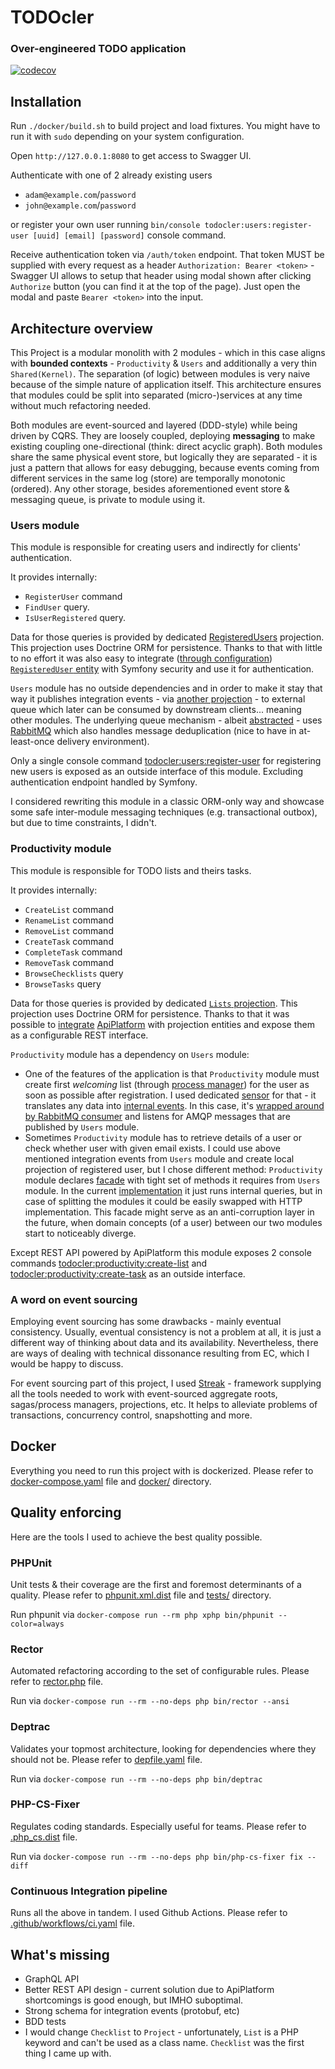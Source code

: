 # TODOcler
### Over-engineered TODO application

[![codecov](https://codecov.io/gh/alanbem/todocler/branch/main/graph/badge.svg?token=O5WFLBW4EZ)](https://codecov.io/gh/alanbem/todocler)

## Installation

Run `./docker/build.sh` to build project and load fixtures. You might have to run it with `sudo` depending on your
system configuration.

Open `http://127.0.0.1:8080` to get access to Swagger UI.

Authenticate with one of 2 already existing users

- `adam@example.com`/`password`
- `john@example.com`/`password`

or register your own user running `bin/console todocler:users:register-user [uuid] [email] [password]` console command.

Receive authentication token via `/auth/token` endpoint. That token MUST be supplied with every request as a header
`Authorization: Bearer <token>` - Swagger UI allows to setup that header using modal shown after clicking `Authorize`
button (you can find it at the top of the page). Just open the modal and paste `Bearer <token>` into the input.

## Architecture overview

This Project is a modular monolith with 2 modules - which in this case aligns with **bounded contexts** - `Productivity` & `Users` and additionally
a very thin `Shared(Kernel)`. The separation (of logic) between modules is very naive because of the simple nature of application itself.
This architecture ensures that modules could be split into separated (micro-)services at any time without much refactoring needed.

Both modules are event-sourced and layered (DDD-style) while being driven by CQRS. They are loosely coupled, deploying **messaging** to make existing coupling one-directional (think: direct acyclic graph). 
Both modules share the same physical event store, but logically they are separated - it is just a pattern that allows for
easy debugging, because events coming from different services in the same log (store) are temporally monotonic (ordered).
Any other storage, besides aforementioned event store & messaging queue, is private to module using it.

### Users module
This module is responsible for creating users and indirectly for clients' authentication.

It provides internally:
- `RegisterUser` command
- `FindUser` query.
- `IsUserRegistered` query.

Data for those queries is provided by dedicated [RegisteredUsers](https://github.com/alanbem/todocler/blob/main/src/Users/Application/Projector/RegisteredUsers/Projector.php) projection. This projection uses Doctrine ORM for persistence.
Thanks to that with little to no effort it was also easy to integrate ([through configuration](https://github.com/alanbem/todocler/blob/main/config/packages/security.yaml#L7)) [`RegisteredUser` entity](https://github.com/alanbem/todocler/blob/main/src/Users/Application/Projector/RegisteredUsers/Doctrine/Entity/RegisteredUser.php) with Symfony security and
use it for authentication.

`Users` module has no outside dependencies and in order to make it stay that way it publishes integration events - via [another projection](https://github.com/alanbem/todocler/blob/main/src/Users/Application/Projector/Queue/Projector.php) - to external queue which later can be consumed by downstream clients... meaning other modules.
The underlying queue mechanism - albeit [abstracted](https://github.com/alanbem/todocler/blob/main/src/Users/Application/Projector/Queue/Projector/Queue.php) - uses [RabbitMQ](https://github.com/alanbem/todocler/blob/main/src/Users/Infrastructure/Queue/RabbitMQQueue.php) which also handles message deduplication (nice to have in at-least-once delivery environment).

Only a single console command [todocler:users:register-user](https://github.com/alanbem/todocler/blob/main/src/Users/Infrastructure/Interfaces/Console/Symfony/RegisterUserCommand.php) for registering new users is exposed as an outside interface of this module. Excluding authentication endpoint handled by Symfony.

I considered rewriting this module in a classic ORM-only way and showcase some safe inter-module messaging techniques (e.g. transactional outbox), but due to time constraints, I didn't.

### Productivity module
This module is responsible for TODO lists and theirs tasks.

It provides internally:
- `CreateList` command
- `RenameList` command
- `RemoveList` command
- `CreateTask` command
- `CompleteTask` command
- `RemoveTask` command
- `BrowseChecklists` query
- `BrowseTasks` query

Data for those queries is provided by dedicated [`Lists` projection](https://github.com/alanbem/todocler/blob/main/src/Productivity/Application/Projector/Lists/Projector.php). This projection uses Doctrine ORM for persistence.
Thanks to that it was possible to [integrate](https://github.com/alanbem/todocler/tree/main/src/Productivity/Infrastructure/Interfaces/Rest/ApiPlatform) [ApiPlatform](https://api-platform.com/) with projection entities and expose them as a configurable REST interface.

`Productivity` module has a dependency on `Users` module:
- One of the features of the application is that `Productivity` module must create first *welcoming* list (through [process manager](https://github.com/alanbem/todocler/blob/main/src/Productivity/Application/ProcessManager/Registration/ProcessManager.php#L56)) for the user as soon as possible after registration.
  I used dedicated [sensor](https://github.com/alanbem/todocler/blob/main/src/Productivity/Application/Sensor/UsersEvents/Sensor.php) for that - it translates any data into [internal events](https://github.com/alanbem/todocler/tree/main/src/Productivity/Application/Event). In this case, it's [wrapped around by
  RabbitMQ consumer](https://github.com/alanbem/todocler/blob/main/config/services/productivity/sensors.yaml#L23) and listens for AMQP messages that are published by `Users` module.
- Sometimes `Productivity` module has to retrieve details of a user or check whether user with given email exists.
  I could use above mentioned integration events from `Users` module and create local projection of registered user, but
  I chose different method: `Productivity` module declares [facade](https://github.com/alanbem/todocler/blob/main/src/Productivity/UsersFacade.php) with tight set of methods it requires from `Users` module.
  In the current [implementation](https://github.com/alanbem/todocler/blob/main/src/Users/Infrastructure/UsersFacadeForProductivity.php) it just runs internal queries, but in case of splitting the modules it could be easily swapped with HTTP implementation.
  This facade might serve as an anti-corruption layer in the future, when domain concepts (of a user) between our two modules start to noticeably diverge.

Except REST API powered by ApiPlatform this module exposes 2 console commands [todocler:productivity:create-list](https://github.com/alanbem/todocler/blob/main/src/Productivity/Infrastructure/Interfaces/Console/Symfony/CreateListCommand.php) and [todocler:productivity:create-task](https://github.com/alanbem/todocler/blob/main/src/Productivity/Infrastructure/Interfaces/Console/Symfony/CreateTaskCommand.php) as an outside interface.

### A word on event sourcing
Employing event sourcing has some drawbacks - mainly eventual consistency. Usually, eventual consistency is not a problem at all,
it is just a different way of thinking about data and its availability. Nevertheless, there are ways of dealing with technical dissonance resulting from EC, which I would be happy to discuss.

For event sourcing part of this project, I used [Streak](https://github.com/streakphp/streak) - framework supplying all the tools needed to work with
event-sourced aggregate roots, sagas/process managers, projections, etc. It helps to alleviate problems of transactions,
concurrency control, snapshotting and more.

## Docker
Everything you need to run this project with is dockerized. Please refer to [docker-compose.yaml](https://github.com/alanbem/todocler/blob/main/docker-compose.yaml) file and [docker/](https://github.com/alanbem/todocler/tree/main/docker) directory.

## Quality enforcing
Here are the tools I used to achieve the best quality possible.

### PHPUnit
Unit tests & their coverage are the first and foremost determinants of a quality. Please refer to [phpunit.xml.dist](https://github.com/alanbem/todocler/blob/main/phpunit.xml.dist) file and [tests/](https://github.com/alanbem/todocler/tree/main/tests) directory.

Run phpunit via `docker-compose run --rm php xphp bin/phpunit --color=always`
### Rector
Automated refactoring according to the set of configurable rules. Please refer to [rector.php](https://github.com/alanbem/todocler/blob/main/rector.php) file.

Run via `docker-compose run --rm --no-deps php bin/rector --ansi`
### Deptrac
Validates your topmost architecture, looking for dependencies where they should not be. Please refer to [depfile.yaml](https://github.com/alanbem/todocler/blob/main/depfile.yaml) file.

Run via `docker-compose run --rm --no-deps php bin/deptrac`
### PHP-CS-Fixer
Regulates coding standards. Especially useful for teams. Please refer to [.php_cs.dist](https://github.com/alanbem/todocler/blob/main/.php_cs.dist) file.

Run via `docker-compose run --rm --no-deps php bin/php-cs-fixer fix --diff`
### Continuous Integration pipeline
Runs all the above in tandem. I used Github Actions. Please refer to [.github/workflows/ci.yaml](https://github.com/alanbem/todocler/blob/main/.github/workflows/ci.yaml) file.

## What's missing
- GraphQL API
- Better REST API design - current solution due to ApiPlatform shortcomings is good enough, but IMHO suboptimal.
- Strong schema for integration events (protobuf, etc)
- BDD tests
- I would change `Checklist` to `Project` - unfortunately, `List` is a PHP keyword and can't be used as a class name. `Checklist` was the first thing I came up with.
